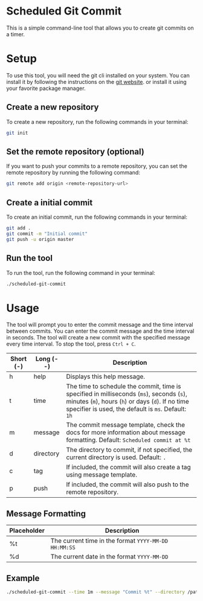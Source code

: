 # Scheduled Git Commit

This is a simple command-line tool that allows you to create git commits on a timer.

# Setup

To use this tool, you will need the git cli installed on your system.
You can install it by following the instructions on the [git website](https://git-scm.com/downloads).
or install it using your favorite package manager.

## Create a new repository

To create a new repository, run the following commands in your terminal:

```bash
git init
```

## Set the remote repository (optional)

If you want to push your commits to a remote repository, you can set the remote repository by running the following command:

```bash
git remote add origin <remote-repository-url>
```

## Create a initial commit

To create an initial commit, run the following commands in your terminal:

```bash
git add .
git commit -m "Initial commit"
git push -u origin master
```

## Run the tool

To run the tool, run the following command in your terminal:

```bash
./scheduled-git-commit
```

# Usage

The tool will prompt you to enter the commit message and the time interval between commits.
You can enter the commit message and the time interval in seconds.
The tool will create a new commit with the specified message every time interval.
To stop the tool, press `Ctrl + C`.

| Short (-) | Long (--)       | Description                                                                                                                                                                                          |
|-----------|-----------------|------------------------------------------------------------------------------------------------------------------------------------------------------------------------------------------------------|
| h         | help            | Displays this help message.                                                                                                                                                                          |
| t         | time <arg>      | The time to schedule the commit, time is specified in milliseconds (`ms`), seconds (`s`), minutes (`m`), hours (`h`) or days (`d`). If no time specifier is used, the default is `ms`. Default: `1h` |
| m         | message <arg>   | The commit message template, check the docs for more information about message formatting. Default: `Scheduled commit at %t`                                                                         |
| d         | directory <arg> | The directory to commit, if not specified, the current directory is used. Default: `.`                                                                                                               |
| c         | tag             | If included, the commit will also create a tag using message template.                                                                                                                               |
| p         | push            | If included, the commit will also push to the remote repository.                                                                                                                                     |

## Message Formatting

| Placeholder | Description                                          |
|-------------|------------------------------------------------------|
| %t          | The current time in the format `YYYY-MM-DD HH:MM:SS` |
| %d          | The current date in the format `YYYY-MM-DD`          |

## Example

```bash
./scheduled-git-commit --time 1m --message "Commit %t" --directory /path/to/directory --tag --push
```